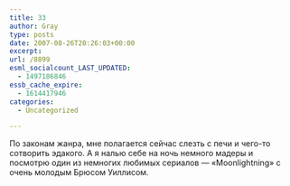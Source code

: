 ```yaml
---
title: 33
author: Gray
type: posts
date: 2007-08-26T20:26:03+00:00
excerpt:
url: /8899
esml_socialcount_LAST_UPDATED:
  - 1497186846
essb_cache_expire:
  - 1614417946
categories:
  - Uncategorized

---
```








По законам жанра, мне полагается сейчас слезть с печи и чего-то сотворить эдакого. А я налью себе на ночь немного мадеры и посмотрю один из немногих любимых сериалов &#8212; &#171;Moonlightning&#187; с очень молодым Брюсом Уиллисом.